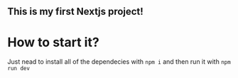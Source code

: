 ## This is my first Nextjs project!

# How to start it?
Just nead to install all of the dependecies with `npm i` and then run it with `npm run dev`
